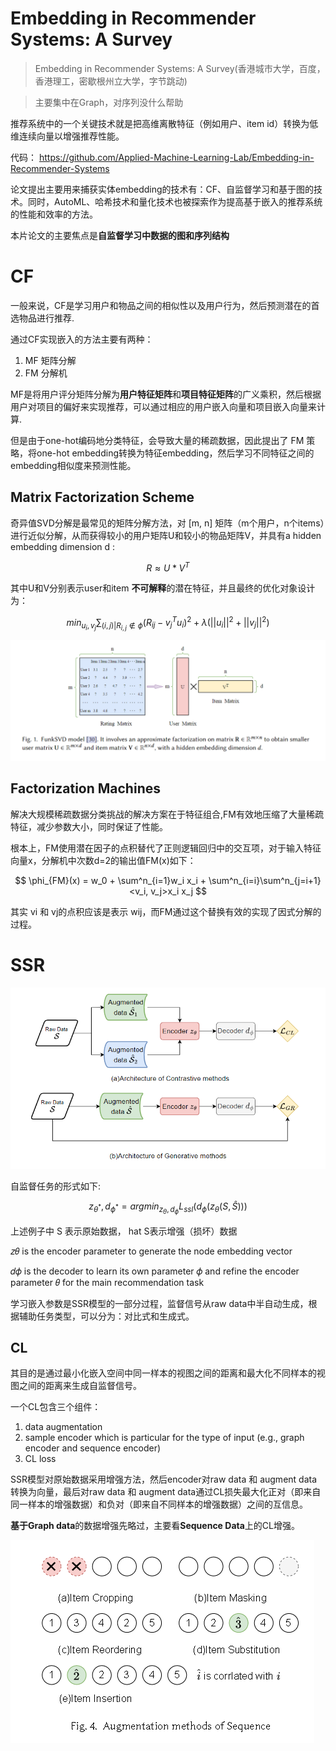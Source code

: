 # Embedding in Recommender Systems: A Survey


> Embedding in Recommender Systems: A Survey(香港城市大学，百度，香港理工，密歇根州立大学，字节跳动)


> 主要集中在Graph，对序列没什么帮助


推荐系统中的一个关键技术就是把高维离散特征（例如用户、item id）转换为低维连续向量以增强推荐性能。

代码： https://github.com/Applied-Machine-Learning-Lab/Embedding-in-Recommender-Systems


论文提出主要用来捕获实体embedding的技术有：CF、自监督学习和基于图的技术。同时，AutoML、哈希技术和量化技术也被探索作为提高基于嵌入的推荐系统的性能和效率的方法。

本片论文的主要焦点是**自监督学习中数据的图和序列结构**





# CF

一般来说，CF是学习用户和物品之间的相似性以及用户行为，然后预测潜在的首选物品进行推荐.

通过CF实现嵌入的方法主要有两种：
1. MF 矩阵分解
2. FM 分解机

MF是将用户评分矩阵分解为**用户特征矩阵**和**项目特征矩阵**的广义乘积，然后根据用户对项目的偏好来实现推荐，可以通过相应的用户嵌入向量和项目嵌入向量来计算.

但是由于one-hot编码地分类特征，会导致大量的稀疏数据，因此提出了 FM 策略，将one-hot embedding转换为特征embedding，然后学习不同特征之间的embedding相似度来预测性能。


## Matrix Factorization Scheme

奇异值SVD分解是最常见的矩阵分解方法，对 [m, n] 矩阵（m个用户，n个items）进行近似分解，从而获得较小的用户矩阵U和较小的物品矩阵V，并具有a hidden embedding dimension d :

$$
R \approx U * V^T
$$

其中U和V分别表示user和item **不可解释**的潜在特征，并且最终的优化对象设计为：

$$
min_{u_i,v_j} \sum_{{(i, j)|R_{i,j} \notin \phi}} (R_{ij} - v^T_ju_i)^2 + \lambda(||u_i||^2 + ||v_j||^2)
$$

![alt text](image.png)


## Factorization Machines

解决大规模稀疏数据分类挑战的解决方案在于特征组合,FM有效地压缩了大量稀疏特征，减少参数大小，同时保证了性能。

根本上，FM使用潜在因子的点积替代了正则逻辑回归中的交互项，对于输入特征向量x，分解机中次数d=2的输出值FM(x)如下：

$$
\phi_{FM}(x) = w_0 + \sum^n_{i=1}w_i x_i + \sum^n_{i=i}\sum^n_{j=i+1}<v_i, v_j>x_i x_j
$$

其实 vi 和 vj的点积应该是表示 wij，而FM通过这个替换有效的实现了因式分解的过程。


# SSR

![alt text](image-1.png)


自监督任务的形式如下:

$$
z_{\theta^*}, d_{\phi^*} = argmin_{z_\theta, d_{\phi}} L_{ssl}(d_{\phi}(z_{\theta}(S, \hat{S})))
$$

上述例子中 S 表示原始数据， hat S表示增强（损坏）数据

𝑧𝜃 is the encoder parameter to generate the node embedding vector

𝑑𝜙 is the decoder to learn its own parameter 𝜙 and refine the encoder parameter 𝜃 for the main recommendation task

学习嵌入参数是SSR模型的一部分过程，监督信号从raw data中半自动生成，根据辅助任务类型，可以分为：对比式和生成式。

## CL

其目的是通过最小化嵌入空间中同一样本的视图之间的距离和最大化不同样本的视图之间的距离来生成自监督信号。

一个CL包含三个组件：
1. data augmentation
2. sample encoder which is particular for the type of input (e.g., graph encoder and sequence encoder)
3. CL loss

SSR模型对原始数据采用增强方法，然后encoder对raw data 和 augment data转换为向量，最后对raw data 和 augment data通过CL损失最大化正对（即来自同一样本的增强数据）和负对（即来自不同样本的增强数据）之间的互信息。

**基于Graph data**的数据增强先略过，主要看**Sequence Data**上的CL增强。



![alt text](image-2.png)



